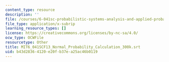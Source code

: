 ```yaml
---
content_type: resource
description: ''
file: /courses/6-041sc-probabilistic-systems-analysis-and-applied-probability-fall-2013/b43d28364120e20fb37ea25ac46b0119_MIT6_041SCF13_Normal_Probability_Calculation_300k.srt
file_type: application/x-subrip
learning_resource_types: []
license: https://creativecommons.org/licenses/by-nc-sa/4.0/
ocw_type: OCWFile
resourcetype: Other
title: MIT6_041SCF13_Normal_Probability_Calculation_300k.srt
uid: b43d2836-4120-e20f-b37e-a25ac46b0119
---
```

